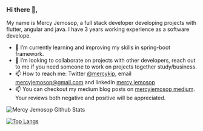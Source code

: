 ### Hi there 👋, 
My name is Mercy Jemosop, a full stack developer developing projects with flutter, angular and java. I have 3 years working experience as a software develope.


- 🔭 I’m currently learning and improving my skills in spring-boot framework.
- 👯 I’m looking to collaborate on projects with other developers, reach out to me if you need someone to work on projects together study/business.
- 📫 How to reach me: Twitter [@mercykip](https://twitter.com/kipyegon_mercy), email mercyjemosop@gmail.com and linkedIn [mercy jemosop](https://www.linkedin.com/in/mercy-jemosop/)
- 📫 You can checkout my medium blog posts on [mercyjemosop medium](https://medium.com/@mercyjemosop). Your reviews both negative and positive will be appreciated.

![Mercy Jemosop Github Stats](https://github-readme-stats.vercel.app/api?username=mercykip&&show_icons=true&title_color=ffffff&icon_color=bb2acf&text_color=daf7dc&bg_color=151515)

[![Top Langs](https://github-readme-stats.vercel.app/api/top-langs/?username=mercykip&layout=compact&hide=php,css,html,javascript)](https://github.com/mercykip/github-readme-stats)

